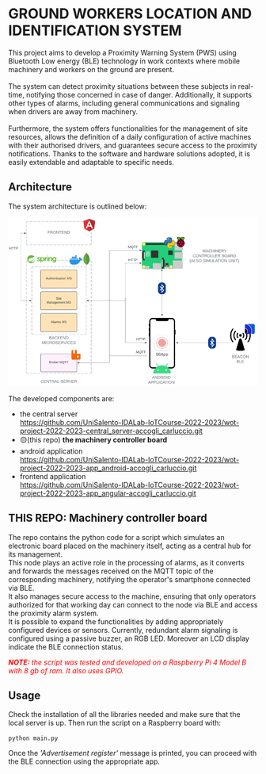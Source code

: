 # GROUND WORKERS LOCATION AND IDENTIFICATION SYSTEM

This project aims to develop a Proximity Warning System (PWS) using Bluetooth Low energy (BLE) technology in work contexts where mobile machinery and workers on the ground are present.\
\
The system can detect proximity situations between these subjects in real-time, notifying those concerned in case of danger. Additionally, it supports other types of alarms, including general communications and signaling when drivers are away from machinery.\
\
Furthermore, the system offers functionalities for the management of site resources, allows the definition of a daily configuration of active machines with their authorised drivers, and guarantees secure access to the proximity notifications. Thanks to the software and hardware solutions adopted, it is easily extendable and adaptable to specific needs. 
## Architecture
The system architecture is outlined below:

![alt text](images/image.png)

The developed components are:
* the central server\
https://github.com/UniSalento-IDALab-IoTCourse-2022-2023/wot-project-2022-2023-central_server-accogli_carluccio.git
* 🟡(this repo) <b>the machinery controller board </b> 
* android application\
https://github.com/UniSalento-IDALab-IoTCourse-2022-2023/wot-project-2022-2023-app_android-accogli_carluccio.git
* frontend application\
https://github.com/UniSalento-IDALab-IoTCourse-2022-2023/wot-project-2022-2023-app_angular-accogli_carluccio.git

## THIS REPO: Machinery controller board
The repo contains the python code for a script which simulates an electronic board placed on the machinery itself, acting as a central hub for its management.\
This node plays an active role in the processing of alarms, as it converts and forwards the messages received on the MQTT topic of the corresponding machinery, notifying the operator's smartphone connected via BLE. \
It also manages secure access to the machine, ensuring that only operators authorized for that working day can connect to the node via BLE and access the proximity alarm system.\
It is possible to expand the functionalities by adding appropriately configured devices or sensors. Currently, redundant alarm signaling is configured using a passive buzzer, an RGB LED. Moreover an LCD display indicate the BLE connection status.

<b><i style="color: #FF0000">NOTE: </b> the script was tested and developed on a Raspberry Pi 4 Model B with 8 gb of ram. It also uses GPIO.</i>


## Usage
Check the installation of all the libraries needed and make sure that the local server is up. Then run the script on a Raspberry board with:
```
python main.py
```
Once the <i>'Advertisement register'</i> message is printed, you can proceed with the BLE connection using the appropriate app.

